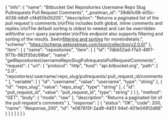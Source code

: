 {
  "info": {
    "name": "Bitbucket Get Repositories Username Repo Slug Pullrequests Pull Request  Comments",
    "_postman_id": "39db1c68-e05c-4036-b6df-cf4d50b05205",
    "description": "Returns a paginated list of the pull request's comments.\n\nThis includes both global, inline comments and replies.\n\nThe default sorting is oldest to newest and can be overridden with\nthe `sort` query parameter.\n\nThis endpoint also supports filtering and sorting of the results. See\n[filtering and sorting](../../../../../../meta/filtering) for more\ndetails.",
    "schema": "https://schema.getpostman.com/json/collection/v2.0.0/"
  },
  "item": [
    {
      "name": "repositories",
      "item": [
        {
          "id": "7dbb52ad-f7a3-48f7-977b-982f35dc69be",
          "name": "getRepositoriesUsernameRepoSlugPullrequestsPullRequestComments",
          "request": {
            "url": {
              "protocol": "http",
              "host": "api.bitbucket.org",
              "path": [
                "2.0",
                "repositories/:username/:repo_slug/pullrequests/:pull_request_id/comments"
              ],
              "variable": [
                {
                  "id": "username",
                  "value": "username",
                  "type": "string"
                },
                {
                  "id": "repo_slug",
                  "value": "repo_slug",
                  "type": "string"
                },
                {
                  "id": "pull_request_id",
                  "value": "pull_request_id",
                  "type": "string"
                }
              ]
            },
            "method": "GET",
            "body": {
              "mode": "raw"
            },
            "description": "Returns a paginated list of the pull request's comments"
          },
          "response": [
            {
              "status": "OK",
              "code": 200,
              "name": "Response_200",
              "id": "e067615f-2ad8-4451-94ef-401e04912d66"
            }
          ]
        }
      ]
    }
  ]
}